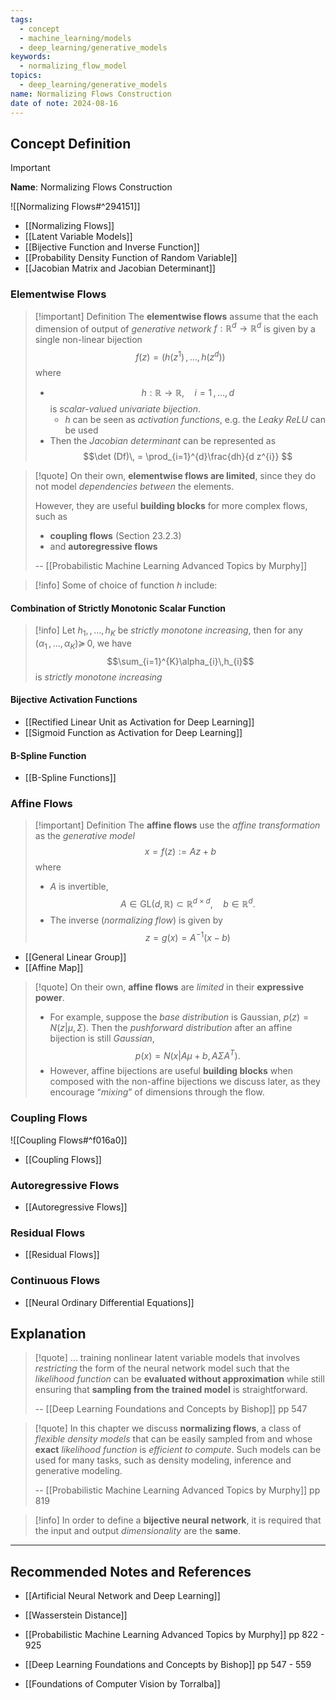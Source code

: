 ```yaml
---
tags:
  - concept
  - machine_learning/models
  - deep_learning/generative_models
keywords:
  - normalizing_flow_model
topics:
  - deep_learning/generative_models
name: Normalizing Flows Construction
date of note: 2024-08-16
---
```


## Concept Definition

>[!important]
>**Name**: Normalizing Flows Construction

![[Normalizing Flows#^294151]]

- [[Normalizing Flows]]
- [[Latent Variable Models]]
- [[Bijective Function and Inverse Function]]
- [[Probability Density Function of Random Variable]]
- [[Jacobian Matrix and Jacobian Determinant]]


### Elementwise Flows

>[!important] Definition
>The **elementwise flows** assume that the each dimension of output of *generative network* $f:\mathbb{R}^{d} \to \mathbb{R}^{d}$ is given by a single non-linear bijection 
>$$
>f(z) = (h(z^1) \,{,}\ldots{,}\,h(z^d))
>$$
>where 
>- $$h: \mathbb{R} \to \mathbb{R}, \quad i=1\,{,}\ldots{,}\,d$$ is *scalar-valued univariate bijection*.
>	- $h$ can be seen as *activation functions*, e.g. the *Leaky ReLU* can be used
>- Then the *Jacobian determinant* can be represented as $$\det (Df)\, = \prod_{i=1}^{d}\frac{dh}{d z^{i}} $$
>


>[!quote]
>On their own, **elementwise flows are limited**, since they do not model *dependencies* *between* the elements. 
>
>However, they are useful **building blocks** for more complex flows, such as 
>- **coupling flows** (Section 23.2.3) 
>- and **autoregressive flows**
>  
>-- [[Probabilistic Machine Learning Advanced Topics by Murphy]]  

>[!info]
>Some of choice of function $h$ include:

#### Combination of Strictly Monotonic Scalar Function

>[!info]
>Let $h_{1}, \,{,}\ldots{,}\,h_{K}$ be *strictly monotone increasing*, then for any $(\alpha_{1}\,{,}\ldots{,}\,\alpha_{K}) \succeq\,0$, we have  $$\sum_{i=1}^{K}\alpha_{i}\,h_{i}$$ is *strictly monotone increasing*


#### Bijective Activation Functions

- [[Rectified Linear Unit as Activation for Deep Learning]]
- [[Sigmoid Function as Activation for Deep Learning]]

#### B-Spline Function

- [[B-Spline Functions]]

### Affine Flows

>[!important] Definition
>The **affine flows** use the *affine transformation* as the *generative model* 
>$$
>x = f(z) := Az + b
>$$
>where 
>- $A$ is invertible,  $$A\in \text{GL}(d, \mathbb{R}) \subset \mathbb{R}^{d\times d}, \quad b\in \mathbb{R}^{d}.$$
>- The inverse (*normalizing flow*) is given by $$z = g(x) = A^{-1}(x - b)$$

- [[General Linear Group]]
- [[Affine Map]]

>[!quote]
>On their own, **affine flows** are *limited* in their **expressive power**.
>- For example, suppose the *base distribution* is Gaussian, $p(z) = N (z|\mu, \Sigma)$. Then the *pushforward distribution* after an affine bijection is still *Gaussian*, $$p(x) = N (x|A\mu + b, A\Sigma A^{T}).$$ 
>- However, affine bijections are useful **building blocks** when composed with the non-affine bijections we discuss later, as they encourage “*mixing*” of dimensions through the flow.


### Coupling Flows

![[Coupling Flows#^f016a0]]

- [[Coupling Flows]]


### Autoregressive Flows


- [[Autoregressive Flows]]


### Residual Flows


- [[Residual Flows]]


### Continuous Flows


- [[Neural Ordinary Differential Equations]]



## Explanation

>[!quote]
>... training nonlinear latent variable models that involves *restricting* the form of the neural network model such that the *likelihood function* can be **evaluated without approximation** while still ensuring that **sampling from the trained model** is straightforward.
>
>-- [[Deep Learning Foundations and Concepts by Bishop]] pp 547

>[!quote]
>In this chapter we discuss **normalizing flows**, a class of *flexible density models* that can be easily sampled from and whose **exact** *likelihood function* is *efficient to compute*. Such models can be used for many tasks, such as density modeling, inference and generative modeling.
>
>-- [[Probabilistic Machine Learning Advanced Topics by Murphy]] pp 819

>[!info]
>In order to define a **bijective neural network**, it is required that the input and output *dimensionality* are the **same**. 





-----------
##  Recommended Notes and References


- [[Artificial Neural Network and Deep Learning]]



- [[Wasserstein Distance]]
- [[Probabilistic Machine Learning Advanced Topics by Murphy]] pp 822 - 925
- [[Deep Learning Foundations and Concepts by Bishop]] pp 547 - 559
- [[Foundations of Computer Vision by Torralba]]